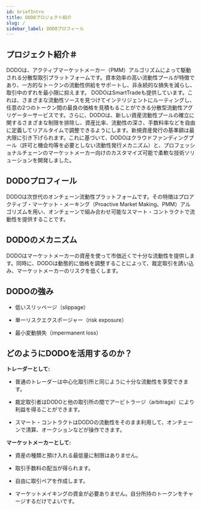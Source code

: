 ```yaml
---
id: briefIntro
title: DODOプロジェクト紹介
slug: /
sidebar_label: DODOプロフィール
---
```


## プロジェクト紹介＃

DODOは、アクティブマーケットメーカー（PMM）アルゴリズムによって駆動される分散型取引プラットフォームです。資本効率の高い流動性プールが特徴であり、一方的なトークンの流動性供給をサポートし、非永続的な損失を減らし、取引中のずれを最小限に抑えます。 DODOはSmartTradeも提供しています。これは、さまざまな流動性ソースを見つけてインテリジェントにルーティングし、任意の2つのトークン間の最良の価格を見積もることができる分散型流動性アグリゲーターサービスです。さらに、DODOは、新しい資産流動性プールの確立に関するさまざまな制限を排除し、資産比率、流動性の深さ、手数料率などを自由に定義してリアルタイムで調整できるようにします。新規資産発行の基準額は最大限に引き下げられます。これに基づいて、DODOはクラウドファンディングプール（許可と機会均等を必要としない流動性発行メカニズム）と、プロフェッショナルチェーンのマーケットメーカー向けのカスタマイズ可能で柔軟な技術ソリューションを開発しました。


## DODOプロフィール

DODOは次世代のオンチェーン流動性プラットフォームです。その特徴はプロアクティブ・マーケット・メーキング（Proactive Market Making、PMM）アルゴリズムを用い、オンチェーンで組み合わせ可能なスマート・コントラクトで流動性を提供することです。


## DODOのメカニズム

DODOはマーケットメーカーの資産を使って市価近くで十分な流動性を提供します。同時に、DODOは動態的に価格を調整することによって、裁定取引を誘い込み、マーケットメーカーのリスクを低くします。


## DODOの強み

- 低いスリッページ（slippage）

- 単一リスクエクスポージャー（risk exposure）

- 最小変動損失（impermanent loss）



## どのようにDODOを活用するのか？

**トレーダーとして:**

- 普通のトレーダーは中心化取引所と同じように十分な流動性を享受できます。

- 裁定取引者はDODOと他の取引所の間でアービトラージ（arbitrage）により利益を得ることができます。

- スマート・コントラクトはDODOの流動性をそのまま利用して、オンチェーンで清算、オークションなどが操作できます。


**マーケットメーカーとして:**

- 資産の種類と預け入れる最低量に制限はありません。

- 取引手数料の配当が得られます。

- 自由に取引ペアを作成します。

- マーケットメイキングの資金が必要ありません。自分所持のトークンをチャージするだけでよいです。

